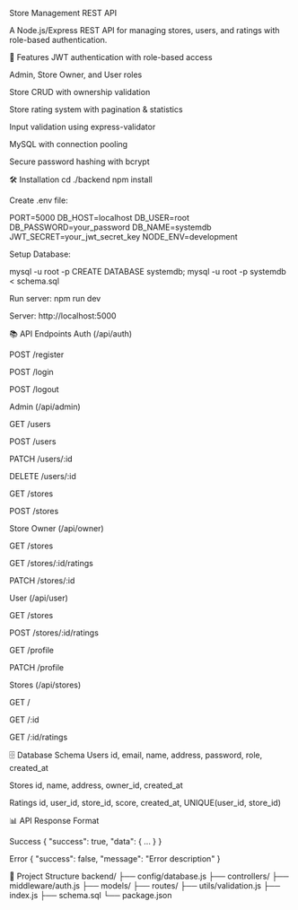 Store Management REST API

A Node.js/Express REST API for managing stores, users, and ratings with role-based authentication.

🚀 Features
JWT authentication with role-based access

Admin, Store Owner, and User roles

Store CRUD with ownership validation

Store rating system with pagination & statistics

Input validation using express-validator

MySQL with connection pooling

Secure password hashing with bcrypt


🛠️ Installation
cd ./backend
npm install

Create .env file:

PORT=5000
DB_HOST=localhost
DB_USER=root
DB_PASSWORD=your_password
DB_NAME=systemdb
JWT_SECRET=your_jwt_secret_key
NODE_ENV=development

Setup Database:

mysql -u root -p
CREATE DATABASE systemdb;
mysql -u root -p systemdb < schema.sql

Run server:
npm run dev

Server: http://localhost:5000

📚 API Endpoints
Auth (/api/auth)

POST /register

POST /login

POST /logout

Admin (/api/admin)

GET /users

POST /users

PATCH /users/:id

DELETE /users/:id

GET /stores

POST /stores

Store Owner (/api/owner)

GET /stores

GET /stores/:id/ratings

PATCH /stores/:id

User (/api/user)

GET /stores

POST /stores/:id/ratings

GET /profile

PATCH /profile

Stores (/api/stores)

GET /

GET /:id

GET /:id/ratings

🗄️ Database Schema
Users
id, email, name, address, password, role, created_at

Stores
id, name, address, owner_id, created_at

Ratings
id, user_id, store_id, score, created_at, UNIQUE(user_id, store_id)

📊 API Response Format

Success
{ "success": true, "data": { ... } }

Error
{ "success": false, "message": "Error description" }

🔧 Project Structure
backend/
├── config/database.js
├── controllers/
├── middleware/auth.js
├── models/
├── routes/
├── utils/validation.js
├── index.js
├── schema.sql
└── package.json

